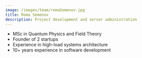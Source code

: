 ```yaml
---
image: /images/team/romaSemenov.jpg
title: Roma Semenov
description: Project development and server administration
---
```


* MSc in Quantum Physics and Field Theory
* Founder of 2 startups
* Experience in high-load systems architecture
* 10+ years experience in software development